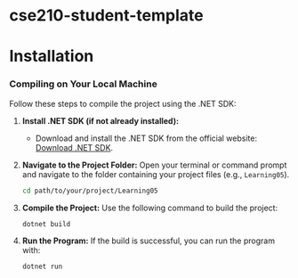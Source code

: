 # cse210-student-template
<!-- Tyrone Martin for students in CSE 210.

This repository contains the starter code for many different projects. They are arranged as follows:

* `sandbox` - An empty project that you can use to play around with any concepts you like.
* `csharp-prep` - Starter projects for each of the C# Prep assignments.
* `prepare` - Starter projects for each of the preparation Learning Activities.
* `prove` - Starter projects for each of the prove Developer projects.
* `final` - Starter projects for final project. -->


# Installation

### Compiling on Your Local Machine
Follow these steps to compile the project using the .NET SDK:

1. **Install .NET SDK (if not already installed):**
   - Download and install the .NET SDK from the official website: [Download .NET SDK](https://dotnet.microsoft.com/download).

2. **Navigate to the Project Folder:**
   Open your terminal or command prompt and navigate to the folder containing your project files (e.g., `Learning05`). 

   ```bash
   cd path/to/your/project/Learning05
   ```

3. **Compile the Project:**
   Use the following command to build the project:

   ```bash
   dotnet build
   ```

4. **Run the Program:**
   If the build is successful, you can run the program with:

   ```bash
   dotnet run
   ```

